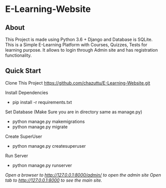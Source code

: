 # E-Learning-Website
## About
This Project is made using Python 3.6 + Django and Database is SQLite. This is a Simple E-Learning Platform with Courses, Quizzes, Tests for learning purpose. It allows to login through Admin site and has registration functionality.

## Quick Start

Clone This Project https://github.com/chazuttu/E-Learning-Website.git

Install Dependencies
* pip install -r requirements.txt

Set Database (Make Sure you are in directory same as manage.py)
* python manage.py makemigrations
* python manage.py migrate

Create SuperUser
* python manage.py createsuperuser

Run Server
* python manage.py runserver

*Open a browser to http://127.0.0.1:8000/admin/ to open the admin site*
*Open tab to http://127.0.0.1:8000 to see the main site.*

